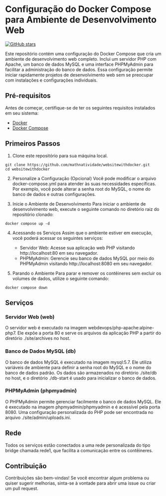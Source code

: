 # Configuração do Docker Compose para Ambiente de Desenvolvimento Web

[![GitHub stars](https://img.shields.io/github/stars/mathnatividade/websitewithdocker.svg?style=social)](https://github.com/mathnatividade/websitewithdocker)

Este repositório contém uma configuração do Docker Compose que cria um ambiente de desenvolvimento web completo. Inclui um servidor PHP com Apache, um banco de dados MySQL e uma interface PHPMyAdmin para facilitar a administração do banco de dados. Essa configuração permite iniciar rapidamente projetos de desenvolvimento web sem se preocupar com instalações e configurações individuais.

## Pré-requisitos

Antes de começar, certifique-se de ter os seguintes requisitos instalados em seu sistema:

- [Docker](https://www.docker.com/get-started)
- [Docker Compose](https://docs.docker.com/compose/install/)

## Primeiros Passos

1. Clone este repositório para sua máquina local.
```console
git clone https://github.com/mathnatividade/websitewithdocker.git
cd websitewithdocker
```

2. Personalize a Configuração (Opcional)
Você pode modificar o arquivo docker-compose.yml para atender às suas necessidades específicas. Por exemplo, você pode alterar a senha root do MySQL, o nome do banco de dados e outras configurações.

3. Inicie o Ambiente de Desenvolvimento
Para iniciar o ambiente de desenvolvimento web, execute o seguinte comando no diretório raiz do repositório clonado:
```console
docker compose up -d
```

4. Acessando os Serviços
Assim que o ambiente estiver em execução, você poderá acessar os seguintes serviços:

    - Servidor Web: Acesse sua aplicação web PHP visitando http://localhost:80 em seu navegador.
    - PHPMyAdmin: Gerencie seu banco de dados MySQL por meio do PHPMyAdmin visitando http://localhost:8080 em seu navegador.

5. Parando o Ambiente
Para parar e remover os contêineres sem excluir os volumes de dados, utilize o seguinte comando:
```console
docker compose down
```

## Serviços
### Servidor Web (web)
O servidor web é executado na imagem webdevops/php-apache:alpine-php7. Ele expõe a porta 80 e serve os arquivos da aplicação PHP a partir do diretório ./site/archives no host.

### Banco de Dados MySQL (db)
O banco de dados MySQL é executado na imagem mysql:5.7. Ele utiliza variáveis de ambiente para definir a senha root do MySQL e o nome do banco de dados padrão. Os dados são armazenados no diretório ./site/db no host, e o diretório ./db-start é usado para inicializar o banco de dados.

### PHPMyAdmin (phpmyadmin)
O PHPMyAdmin permite gerenciar facilmente o banco de dados MySQL. Ele é executado na imagem phpmyadmin/phpmyadmin e é acessível pela porta 8080. Uma configuração personalizada do PHP pode ser encontrada no arquivo ./site/admin/uploads.ini.

## Rede
Todos os serviços estão conectados a uma rede personalizada do tipo bridge chamada rede1, que facilita a comunicação entre os contêineres.

## Contribuição
Contribuições são bem-vindas! Se você encontrar algum problema ou quiser sugerir melhorias, sinta-se à vontade para abrir uma issue ou criar um pull request.